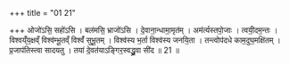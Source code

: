 +++
title = "01 21"

+++
ओजो॑ऽसि॒ सहो॑ऽसि । बल॑मसि॒ भ्राजो॑ऽसि । दे॒वाना॒न्धामा॒मृत॑म् । अम॑र्त्यस्तपो॒जाः ।  त्वयी॒दम॒न्तः । विश्वय्ँ॑य॒क्षव्ँ विश्व॑म्भू॒तव्ँ विश्वँ॑ सुभू॒तम् । विश्व॑स्य भ॒र्ता विश्व॑स्य जनयि॒ता ।  तन्त्वोप॑दधे काम॒दुघ॒मक्षि॑तम् । प्र॒जाप॑तिस्त्वा सादयतु । तया॑ दे॒वत॑याऽङ्गिर॒स्वद्ध्रु॒वा सी॑द ॥ 21 ॥

